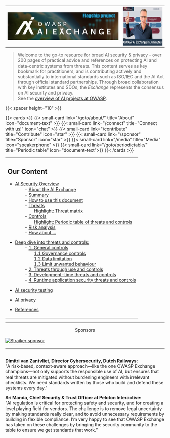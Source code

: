 ---
---

<p align="center">
<table style="border: none;">
  <tr>
    <td style="border: none;">
      <img src="https://github.com/OWASP/www-project-ai-security-and-privacy-guide/blob/main/assets/images/aixlogosml3-flag.jpg?raw=true" alt="OWASP AI Exchange Logo"/>
    </td>
    <td style="border: none;">
      <a href="https://youtu.be/kQC7ouDB_z8" target="_blank" rel="noopener noreferrer">
        <img width="177" height="123" src="https://github.com/OWASP/www-project-ai-security-and-privacy-guide/blob/main/assets/images/aixinfomercialthumbnail-small2.png?raw=true" style="border: none;"/>
      </a>
    </td>
  </tr>
</table>
</p>

>Welcome to the go-to resource for broad AI security & privacy - over 200 pages of practical advice and references on protecting AI and data-centric systems from threats. This content serves as key bookmark for practitioners, and is contributing actively and substantially to international standards such as ISO/IEC and the AI Act through official standard partnerships. Through broad collaboration with key institutes and SDOs, the _Exchange_ represents the consensus on AI security and privacy.<br>
See the [overview of AI projects at OWASP](/goto/aiatowasp/).

{{< spacer height="10" >}}

{{< cards >}}
    {{< small-card link="/goto/about/" title="About" icon="document-text" >}}
    {{< small-card link="/connect" title="Connect with us!" icon="chat" >}}
    {{< small-card link="/contribute" title="Contribute" icon="star" >}}
    {{< small-card link="/sponsor" title="Sponsor" icon="star" >}}
    {{< small-card link="/media" title="Media" icon="speakerphone" >}}
    {{< small-card link="/goto/periodictable/" title="Periodic table" icon="document-text">}}
{{< /cards >}}

<table style="width: 100%;  border: 0; margin: 0; padding: 0;">
  <tr style="border: 0;">
    <td style="border: 0; text-align: center;">
      <div style="display: inline-block; text-align: left;">
            
<h2>Our Content</h2>
        
* [AI Security Overview](docs/ai_security_overview/)  
&nbsp;&nbsp;&nbsp;&nbsp;&nbsp;&nbsp;&nbsp;&nbsp;- [About the AI Exchange](https://owaspai.org/goto/about/)  
&nbsp;&nbsp;&nbsp;&nbsp;&nbsp;&nbsp;&nbsp;&nbsp;- [Summary](https://owaspai.org/goto/summary/)  
&nbsp;&nbsp;&nbsp;&nbsp;&nbsp;&nbsp;&nbsp;&nbsp;- [How to use this document](https://owaspai.org/goto/document/)  
&nbsp;&nbsp;&nbsp;&nbsp;&nbsp;&nbsp;&nbsp;&nbsp;- [Threats](https://owaspai.org/goto/threatsoverview/)  
&nbsp;&nbsp;&nbsp;&nbsp;&nbsp;&nbsp;&nbsp;&nbsp;&nbsp;&nbsp;&nbsp;&nbsp;&nbsp;&nbsp;&nbsp;&nbsp;[Highlight: Threat matrix](https://owaspai.org/goto/aisecuritymatrix/)  
&nbsp;&nbsp;&nbsp;&nbsp;&nbsp;&nbsp;&nbsp;&nbsp;- [Controls](https://owaspai.org/goto/controlsoverview/)  
&nbsp;&nbsp;&nbsp;&nbsp;&nbsp;&nbsp;&nbsp;&nbsp;&nbsp;&nbsp;&nbsp;&nbsp;&nbsp;&nbsp;&nbsp;&nbsp;[Highlight: Periodic table of threats and controls](https://owaspai.org/goto/periodictable/)  
&nbsp;&nbsp;&nbsp;&nbsp;&nbsp;&nbsp;&nbsp;&nbsp;- [Risk analysis](https://owaspai.org/goto/riskanalysis/)  
&nbsp;&nbsp;&nbsp;&nbsp;&nbsp;&nbsp;&nbsp;&nbsp;- [How about ...](https://owaspai.org/docs/ai_security_overview/#how-about-)  

* [Deep dive into threats and controls:](https://owaspai.org/goto/navigator/)  
&nbsp;&nbsp;&nbsp;&nbsp;&nbsp;&nbsp;&nbsp;&nbsp;- [1. General controls](/docs/1_general_controls)  
&nbsp;&nbsp;&nbsp;&nbsp;&nbsp;&nbsp;&nbsp;&nbsp;&nbsp;&nbsp;&nbsp;&nbsp;&nbsp;&nbsp;&nbsp;&nbsp;[1.1 Governance controls](https://owaspai.org/goto/governancecontrols/)  
&nbsp;&nbsp;&nbsp;&nbsp;&nbsp;&nbsp;&nbsp;&nbsp;&nbsp;&nbsp;&nbsp;&nbsp;&nbsp;&nbsp;&nbsp;&nbsp;[1.2 Data limitation](https://owaspai.org/goto/datalimit/)  
&nbsp;&nbsp;&nbsp;&nbsp;&nbsp;&nbsp;&nbsp;&nbsp;&nbsp;&nbsp;&nbsp;&nbsp;&nbsp;&nbsp;&nbsp;&nbsp;[1.3 Limit unwanted behaviour](https://owaspai.org/goto/limitunwanted/)  
&nbsp;&nbsp;&nbsp;&nbsp;&nbsp;&nbsp;&nbsp;&nbsp;- [2. Threats through use and controls](/docs/2_threats_through_use/)  
&nbsp;&nbsp;&nbsp;&nbsp;&nbsp;&nbsp;&nbsp;&nbsp;- [3. Development-time threats and controls](/docs/3_development_time_threats/)  
&nbsp;&nbsp;&nbsp;&nbsp;&nbsp;&nbsp;&nbsp;&nbsp;- [4. Runtime application security threats and controls](/docs/4_runtime_application_security_threats/)  

* [AI security testing](/docs/5_testing/)

* [AI privacy](/goto/aiprivacy/)  

* [References](/docs/ai_security_references/)

</div>
    </td>
  </tr>
</table>

<hr>
<center>Sponsors</center><br>
<a href="https://www.straiker.ai/" rel="noopener noreferrer" target="_blank"><img src="/images/sp_straiker.jpg" style="display: block; margin: auto;" alt="Straiker sponsor"></a>

<hr>
<br>
<b>Dimitri van Zantvliet, Director Cybersecurity, Dutch Railways:</b><br>
"A risk-based, context-aware approach—like the one OWASP Exchange champions—not only supports the responsible use of AI, but ensures that real threats are mitigated without burdening engineers with irrelevant checklists. We need standards written by those who build and defend these systems every day."<br>

<b>Sri Manda, Chief Security & Trust Officer at Peloton Interactive:</b><br>
"AI regulation is critical for protecting safety and security, and for creating a level playing field for vendors. The challenge is to remove legal uncertainty by making standards really clear, and to avoid unnecessary requirements by building in flexible compliance. I’m very happy to see that OWASP Exchange has taken on these challenges by bringing the security community to the table to ensure we get standards that work.”<br>



